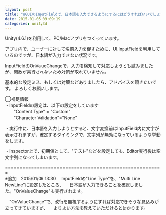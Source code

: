 ```yaml
---
layout: post
title: "uGUIのInputFieldで、日本語を入力できるようにするにはどうすればいいでしょうか？(MacOS環境)"
date: 2015-01-05 09:09:19
categories: unity3d
---
```

<p>Unity(4.6.1)を利用して、PC/Macアプリをつくっています。</p>

<p>アプリ内で、ユーザーに対して名前入力を促すために、UI.InputFieldを利用しているのですが、日本語が入力できない状況です。</p>

<p>InputFieldのOnValueChangeで、入力を検知して対応しようとも試みましたが、関数が実行されないため対策が取れていません。</p>

<p>基本的な設定ミス、もしくは対策などありましたら、アドバイスを頂きたいです。
よろしくお願いします。</p>

<p>◯補足情報<br>
・InputFieldの設定は、以下の設定をしています<br>
　　"Content Type" = "Custom"<br>
　　"Character Validation"="None"  </p>

<p>・実行中に、日本語を入力しようとすると、文字変換前はInputField内に文字が表示されますが、確定するタイミングで、文字列が無効になっているような挙動をします。  </p>

<p>・Inspector上で、初期値として、"テスト"などを設定しても、Editor実行後は空文字列になってしまいます。</p>

<p>=======================================================<br>
※追加　2015/01/06 13:30
　InputFieldの"Line Type"を、"Multi Line NewLine"に設定したところ、
　日本語が入力できることを確認しました。"OnValueChange"も実行されます。</p>

<p>　"OnValueChange"で、改行を無視するようにすれば対応できそうな見込みが立ってきていますが、
　よりよい方法を教えていただけると助かります。</p>
